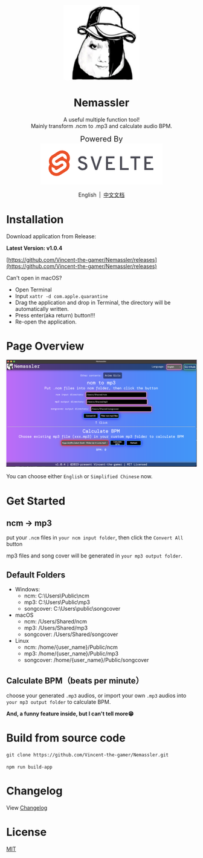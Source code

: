 <p align="center">
  <img src="./.github/TitleLogo.png" width="200" height="200"/>
</p>
<h1 align="center">Nemassler</h1>
<p align="center">
  A useful multiple function tool! <br/>
  Mainly transform .ncm to .mp3 and calculate audio BPM.
</p>

<p align="center">
  <span style="font-size: 20px;">Powered By</span>
  <br/>
  <a href="https://www.svelte.cn/" target="_blank">
    <img src="./.github/svelte.png"/>
  </a>
  <br/>
</p>

<p align="center">
  <span>English</span>
  <span style="margin: 3px;">|</span>
  <a href="./README_ZH.md" target="_blank">中文文档</a>
</p>

# Installation
Download application from Release: 

**Latest Version: v1.0.4**

[https://github.com/Vincent-the-gamer/Nemassler/releases](https://github.com/Vincent-the-gamer/Nemassler/releases)

Can't open in macOS?
* Open Terminal
* Input `xattr -d com.apple.quarantine `
* Drag the application and drop in Terminal, the directory will be automatically written.
* Press enter(aka return) button!!!
* Re-open the application.

# Page Overview

![page](./.github/page.png)

You can choose either `English` or `Simplified Chinese` now.

# Get Started

## ncm -> mp3
put your `.ncm` files in `your ncm input folder`, then click the `Convert All` button

mp3 files and song cover will be generated in `your mp3 output folder`.

## Default Folders
* Windows: 
    * ncm: C:\\Users\\Public\\ncm
    * mp3: C:\\Users\\Public\\mp3
    * songcover: C:\\Users\\public\\songcover
* macOS
    * ncm: /Users/Shared/ncm
    * mp3: /Users/Shared/mp3
    * songcover: /Users/Shared/songcover
* Linux
    * ncm: /home/{user_name}/Public/ncm
    * mp3: /home/{user_name}/Public/mp3
    * songcover: /home/{user_name}/Public/songcover

## Calculate BPM（beats per minute）
choose your generated `.mp3` audios, or import your own `.mp3` audios into `your mp3 output folder` to calculate BPM.

**And, a funny feature inside, but I can't tell more😁**

# Build from source code
~~~shell
git clone https://github.com/Vincent-the-gamer/Nemassler.git

npm run build-app
~~~

# Changelog
View [Changelog](./CHANGELOG.md)

# License
[MIT](./LICENSE)